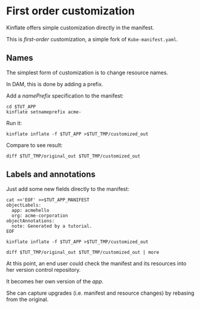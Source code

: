 # First order customization

Kinflate offers simple customization directly in the manifest.

This is _first-order_ customization, a simple fork
of `Kube-manifest.yaml`.

## Names

The simplest form of customization is to change
resource names.

In DAM, this is done by adding a
prefix.

Add a _namePrefix_ specification to the manifest:
<!-- @addNamePrefix @test -->
```
cd $TUT_APP
kinflate setnameprefix acme-
```

Run it:

<!-- @runKinflate @test -->
```
kinflate inflate -f $TUT_APP >$TUT_TMP/customized_out
```

Compare to see result:

<!-- @checkDiffs @test -->
```
diff $TUT_TMP/original_out $TUT_TMP/customized_out
```

## Labels and annotations

Just add some new fields directly to the manifest:

<!-- @addLabelsAndAnnotations @test -->
```
cat <<'EOF' >>$TUT_APP_MANIFEST
objectLabels:
  app: acmehello
  org: acme-corporation
objectAnnotations:
  note: Generated by a tutorial.
EOF
```

<!-- @runKinflateAgain @test -->
```
kinflate inflate -f $TUT_APP >$TUT_TMP/customized_out
```

<!-- @checkDiffsAgain @test -->
```
diff $TUT_TMP/original_out $TUT_TMP/customized_out | more
```

At this point, an end user could check the manifest and
its resources into her version control repository.

It becomes her own version of the _app_.

She can capture upgrades (i.e. manifest and resource
changes) by rebasing from the original.
